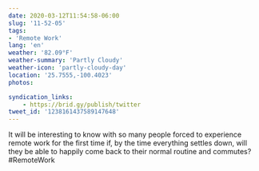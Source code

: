 ```yaml
---
date: 2020-03-12T11:54:58-06:00
slug: '11-52-05'
tags:
- 'Remote Work'
lang: 'en'
weather: '82.09°F'
weather-summary: 'Partly Cloudy'
weather-icon: 'partly-cloudy-day'
location: '25.7555,-100.4023'
photos:

syndication_links:
    - https://brid.gy/publish/twitter
tweet_id: '1238161437589147648'
---
```

It will be interesting to know with so many people forced to experience remote work for the first time if, by the time everything settles down, will they be able to happily come back to their normal routine and commutes?
 #RemoteWork